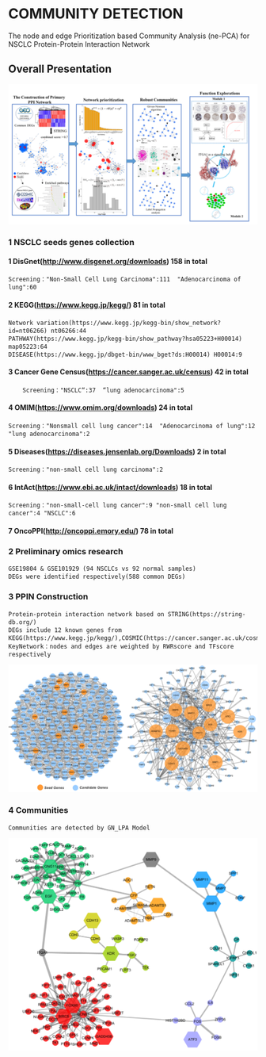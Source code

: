 # COMMUNITY DETECTION
The node and edge Prioritization based Community Analysis (ne-PCA) for NSCLC Protein-Protein Interaction Network 

##  Overall Presentation
   ![frank](https://github.com/wf-frank2019/-storehouse/blob/master/res/Outline1.png "Outline")
   
### 1 NSCLC seeds genes collection
#### 1 DisGnet(http://www.disgenet.org/downloads)  158 in total   
	Screening："Non-Small Cell Lung Carcinoma":111  "Adenocarcinoma of lung":60
#### 2 KEGG(https://www.kegg.jp/kegg/)  81 in total
	Network variation(https://www.kegg.jp/kegg-bin/show_network?id=nt06266) nt06266:44
	PATHWAY(https://www.kegg.jp/kegg-bin/show_pathway?hsa05223+H00014) map05223:64
  	DISEASE(https://www.kegg.jp/dbget-bin/www_bget?ds:H00014) H00014:9 
#### 3 Cancer Gene Census(https://cancer.sanger.ac.uk/census)  42 in total
        Screening："NSCLC“:37  “lung adenocarcinoma":5
#### 4 OMIM(https://www.omim.org/downloads)  24 in total
	Screening："Nonsmall cell lung cancer":14  "Adenocarcinoma of lung":12 "lung adenocarcinoma":2
#### 5 Diseases(https://diseases.jensenlab.org/Downloads)  2 in total
	Screening："non-small cell lung carcinoma":2
#### 6 IntAct(https://www.ebi.ac.uk/intact/downloads)  18 in total
	Screening："non-small-cell lung cancer":9 "non-small cell lung cancer":4 "NSCLC":6
#### 7 OncoPPI(http://oncoppi.emory.edu/)  78 in total


### 2 Preliminary omics research
	GSE19804 & GSE101929 (94 NSCLCs vs 92 normal samples)
   	DEGs were identified respectively(588 common DEGs)

### 3 PPIN Construction
	Protein-protein interaction network based on STRING(https://string-db.org/)
   	DEGs include 12 known genes from KEGG(https://www.kegg.jp/kegg/),COSMIC(https://cancer.sanger.ac.uk/cosmic/),DisGenet(https://www.disgenet.org/)
	KeyNetwork：nodes and edges are weighted by RWRscore and TFscore respectively
   ![frank](https://github.com/wf-frank2019/-storehouse/blob/master/res/git2.PNG "PPN_WCN")

### 4 Communities
	Communities are detected by GN_LPA Model
   ![frank](https://github.com/wf-frank2019/-storehouse/blob/master/res/community.PNG "Module")


